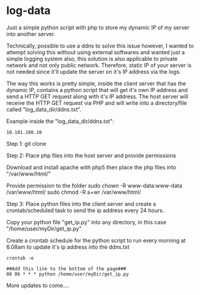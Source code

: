 # log-data
Just a simple python script with php to store my dynamic IP of my server into another server.

Technically, possible to use a ddns to solve this issue however, I wanted to attempt solving this without using external softwares and wanted just a simple logging system also, this solution is also applicable to private network and not only public network. Therefore, static IP of your server is not needed since it'll update the server on it's IP address via the logs.

The way this works is pretty simple, inside the client server that has the dynamic IP, contains a python script that will get it's own IP address and send a HTTP GET request along with it's IP address.
The host server will receive the HTTP GET request via PHP and will write into a directory/file called "log_data_dir/ddns.txt".

Example inside the "log_data_dir/ddns.txt":

    10.101.100.10

Step 1: git clone

Step 2: Place php files into the host server and provide permissions

Download and install apache with php5 then place the php files into "/var/www/html/"

Provide permission to the folder
    sudo chown -R www-data:www-data /var/www/html/
    sudo chmod -R a+wr /var/www/html/
    
Step 3: Place python files into the client server and create a crontab/scheduled task to send the ip address every 24 hours.

Copy your python file "get_ip.py" into any directory, in this case "/home/user/myDir/get_ip.py"

Create a crontab schedule for the python script to run every morning at 6.08am to update it's ip address into the ddns.txt

    crontab -e
    
    ##Add this line to the bottom of the page###
    08 06 * * * python /home/user/myDir/get_ip.py 

More updates to come....
